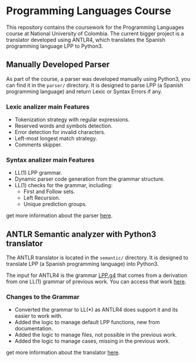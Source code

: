 # Programming Languages Course

This repository contains the coursework for the Programming Languages course at National University of Colombia. The current bigger project is a translator developed using ANTLR4, which translates the Spanish programming language LPP to Python3.

## Manually Developed Parser
As part of the course, a parser was developed manually using Python3, you can find it in the `parser/` directory. It is designed to parse LPP (a Spanish programming language) and return Lexic or Syntax Errors if any.

### Lexic analizer main Features
- Tokenization strategy with regular expressions.
- Reserved words and symbols detection.
- Error detection for invalid characters.
- Left-most longest match strategy.
- Comments skipper.

### Syntax analizer main Features
- LL(1) LPP grammar.
- Dynamic parser code generation from the grammar structure.
- LL(1) checks for the grammar, including:
    - First and Follow sets.
    - Left Recursion.
    - Unique prediction groups.

get more information about the parser [here](./parser/README.md).

## ANTLR Semantic analyzer with Python3 translator

The ANTLR translator is located in the `semantic/` directory. It is designed to translate LPP (a Spanish programming language) into Python3.

The input for ANTLR4 is the grammar [LPP.g4](./semantic/LPP.g4) that comes from a derivation from one LL(1) grammar of previous work. You can access that work [here](./parser/grammar.txt).

### Changes to the Grammar
- Converted the grammar to LL(*) as ANTLR4 does support it and its easier to work with.
- Added the logic to manage default LPP functions, new from documentation.
- Added the logic to manage files, not possible in the previous work.
- Added the logic to manage cases, missing in the previous work.

get more information about the translator [here](./semantic/README.md).